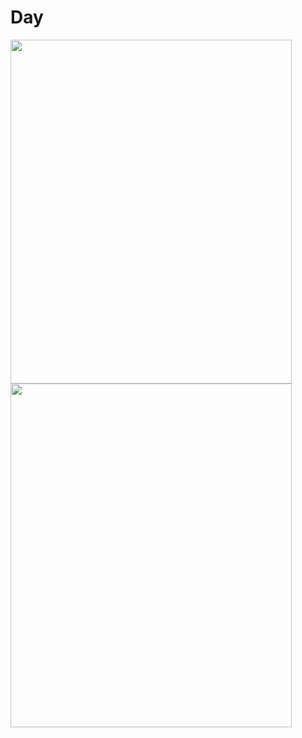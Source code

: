 # Day




<p>
<img width= "450" height="550" src="https://user-images.githubusercontent.com/101572902/201576247-1011d790-3cfb-4b7b-81a6-b670df4b8303.gif">

<img width= "450" height="550" src="https://user-images.githubusercontent.com/101572902/201576252-55dd7a56-5f21-4eb7-a064-3dcc2e03066a.gif">


